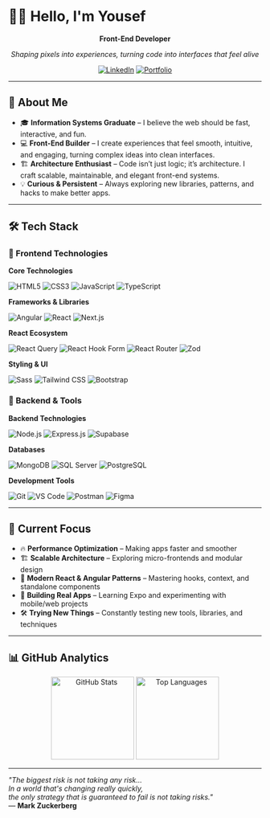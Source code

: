 # 👋🏻 Hello, I'm Yousef

<div align="center">
  
  **Front-End Developer**
  
  *Shaping pixels into experiences, turning code into interfaces that feel alive*
  
  [![LinkedIn](https://img.shields.io/badge/-LinkedIn-0077B5?style=for-the-badge&logo=linkedin&logoColor=white)](https://www.linkedin.com/in/iyousefibrahim)
  [![Portfolio](https://img.shields.io/badge/Portfolio-FF5722?style=for-the-badge&logo=todoist&logoColor=white)](#)
  
</div>

---
## 🚀 About Me

- 🎓 **Information Systems Graduate** – I believe the web should be fast, interactive, and fun.  
- 💻 **Front-End Builder** – I create experiences that feel smooth, intuitive, and engaging, turning complex ideas into clean interfaces.  
- 🏗️ **Architecture Enthusiast** – Code isn’t just logic; it’s architecture. I craft scalable, maintainable, and elegant front-end systems.  
- 💡 **Curious & Persistent** – Always exploring new libraries, patterns, and hacks to make better apps.

---

## 🛠️ Tech Stack

### 🎨 Frontend Technologies
<div align="left">
  
  **Core Technologies**
  
  ![HTML5](https://img.shields.io/badge/HTML5-E34F26?style=for-the-badge&logo=html5&logoColor=white)
  ![CSS3](https://img.shields.io/badge/CSS3-1572B6?style=for-the-badge&logo=css3&logoColor=white)
  ![JavaScript](https://img.shields.io/badge/JavaScript-F7DF1E?style=for-the-badge&logo=javascript&logoColor=black)
  ![TypeScript](https://img.shields.io/badge/TypeScript-007ACC?style=for-the-badge&logo=typescript&logoColor=white)
  
  **Frameworks & Libraries**
  
  ![Angular](https://img.shields.io/badge/Angular-DD0031?style=for-the-badge&logo=angular&logoColor=white)
  ![React](https://img.shields.io/badge/React-20232A?style=for-the-badge&logo=react&logoColor=61DAFB)
  ![Next.js](https://img.shields.io/badge/Next.js-000000?style=for-the-badge&logo=next.js&logoColor=white)
  
  **React Ecosystem**
  
  ![React Query](https://img.shields.io/badge/React_Query-FF4154?style=for-the-badge&logo=react-query&logoColor=white)
  ![React Hook Form](https://img.shields.io/badge/React_Hook_Form-EC5990?style=for-the-badge&logo=reacthookform&logoColor=white)
  ![React Router](https://img.shields.io/badge/React_Router-CA4245?style=for-the-badge&logo=react-router&logoColor=white)
  ![Zod](https://img.shields.io/badge/Zod-3E67B1?style=for-the-badge&logo=zod&logoColor=white)
  
  **Styling & UI**
  
  ![Sass](https://img.shields.io/badge/SASS-hotpink.svg?style=for-the-badge&logo=SASS&logoColor=white)
  ![Tailwind CSS](https://img.shields.io/badge/Tailwind_CSS-38B2AC?style=for-the-badge&logo=tailwind-css&logoColor=white)
  ![Bootstrap](https://img.shields.io/badge/Bootstrap-563D7C?style=for-the-badge&logo=bootstrap&logoColor=white)
  
</div>

### 🔧 Backend & Tools
<div align="left">
  
  **Backend Technologies**
  
  ![Node.js](https://img.shields.io/badge/Node.js-43853D?style=for-the-badge&logo=node.js&logoColor=white)
  ![Express.js](https://img.shields.io/badge/Express.js-404D59?style=for-the-badge&logo=express&logoColor=white)
  ![Supabase](https://img.shields.io/badge/Supabase-3ECF8E?style=for-the-badge&logo=supabase&logoColor=white)
  
  **Databases**
  
  ![MongoDB](https://img.shields.io/badge/MongoDB-4EA94B?style=for-the-badge&logo=mongodb&logoColor=white)
  ![SQL Server](https://img.shields.io/badge/Microsoft_SQL_Server-CC2927?style=for-the-badge&logo=microsoft-sql-server&logoColor=white)
  ![PostgreSQL](https://img.shields.io/badge/PostgreSQL-316192?style=for-the-badge&logo=postgresql&logoColor=white)
  
  **Development Tools**
  
  ![Git](https://img.shields.io/badge/Git-F05032?style=for-the-badge&logo=git&logoColor=white)
  ![VS Code](https://img.shields.io/badge/VS_Code-0078d4?style=for-the-badge&logo=visual-studio-code&logoColor=white)
  ![Postman](https://img.shields.io/badge/Postman-FF6C37?style=for-the-badge&logo=postman&logoColor=white)
  ![Figma](https://img.shields.io/badge/Figma-F24E1E?style=for-the-badge&logo=figma&logoColor=white)
  
</div>

---

## 🎯 Current Focus

- 🔥 **Performance Optimization** – Making apps faster and smoother  
- 🏗️ **Scalable Architecture** – Exploring micro-frontends and modular design  
- 🚀 **Modern React & Angular Patterns** – Mastering hooks, context, and standalone components  
- 📱 **Building Real Apps** – Learning Expo and experimenting with mobile/web projects  
- 🛠️ **Trying New Things** – Constantly testing new tools, libraries, and techniques  

---

## 📊 GitHub Analytics

<div align="center">
  <img src="https://github-readme-stats.vercel.app/api?username=iyousefibrahim&show_icons=true&theme=radical&hide_border=true&include_all_commits=true&count_private=true" alt="GitHub Stats" height="165"/>
  <img src="https://github-readme-stats.vercel.app/api/top-langs/?username=iyousefibrahim&layout=compact&theme=radical&hide_border=true&langs_count=8" alt="Top Languages" height="165"/>
</div>

---


  
*"The biggest risk is not taking any risk...*  
*In a world that's changing really quickly,*  
*the only strategy that is guaranteed to fail is not taking risks."*  
— **Mark Zuckerberg**
  
</div>
